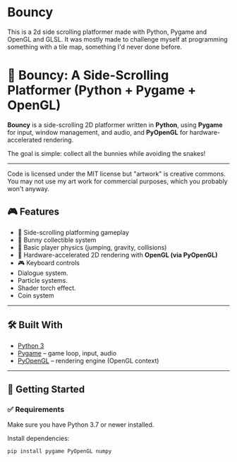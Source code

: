 # Bouncy
This is a 2d side scrolling platformer made with Python, Pygame and OpenGL and GLSL. It was mostly made to challenge myself at programming something with a tile map, something I'd never done before.

# 🐇 Bouncy: A Side-Scrolling Platformer (Python + Pygame + OpenGL)

**Bouncy** is a side-scrolling 2D platformer written in **Python**, using **Pygame** for input, window management, and audio, and **PyOpenGL** for hardware-accelerated rendering.

The goal is simple: collect all the bunnies while avoiding the snakes!

---

Code is licensed under the MIT license but "artwork" is creative commons. You may not use my art work for commercial purposes, which you probably won't anyway.

## 🎮 Features

- 🌟 Side-scrolling platforming gameplay
- 🐰 Bunny collectible system
- 🧠 Basic player physics (jumping, gravity, collisions)
- 🎨 Hardware-accelerated 2D rendering with **OpenGL (via PyOpenGL)**
- 🎮 Keyboard controls
- Dialogue system.
- Particle systems.
- Shader torch effect.
- Coin system

---

## 🛠️ Built With

- [Python 3](https://www.python.org/)
- [Pygame](https://www.pygame.org/) – game loop, input, audio
- [PyOpenGL](http://pyopengl.sourceforge.net/) – rendering engine (OpenGL context)

---

## 🚀 Getting Started

### ✅ Requirements

Make sure you have Python 3.7 or newer installed.

Install dependencies:

```bash
pip install pygame PyOpenGL numpy
